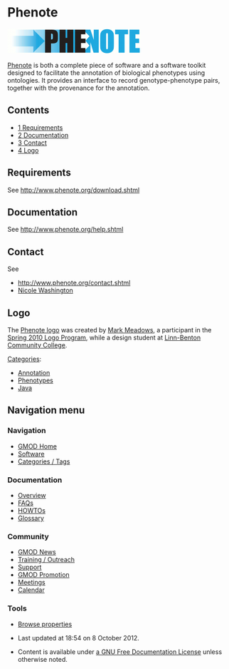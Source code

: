 



<span id="top"></span>




# <span dir="auto">Phenote</span>










<img
src="https://raw.githubusercontent.com/GMOD/gmod.github.io/main/mediawiki/images/thumb/3/3d/PhenoteLogo_Medium.png/300px-PhenoteLogo_Medium.png"
srcset="https://raw.githubusercontent.com/GMOD/gmod.github.io/main/mediawiki/images/thumb/3/3d/PhenoteLogo_Medium.png/450px-PhenoteLogo_Medium.png 1.5x, https://raw.githubusercontent.com/GMOD/gmod.github.io/main/mediawiki/images/thumb/3/3d/PhenoteLogo_Medium.png/600px-PhenoteLogo_Medium.png 2x"
width="300" height="57" alt="Phenote" />


<a href="http://www.phenote.org/" class="external text"
rel="nofollow">Phenote</a> is both a complete piece of software and a
software toolkit designed to facilitate the annotation of biological
phenotypes using ontologies. It provides an interface to record
genotype-phenotype pairs, together with the provenance for the
annotation.

  


## Contents



- [<span class="tocnumber">1</span>
  <span class="toctext">Requirements</span>](#Requirements)
- [<span class="tocnumber">2</span>
  <span class="toctext">Documentation</span>](#Documentation)
- [<span class="tocnumber">3</span>
  <span class="toctext">Contact</span>](#Contact)
- [<span class="tocnumber">4</span>
  <span class="toctext">Logo</span>](#Logo)



## <span id="Requirements" class="mw-headline">Requirements</span>

See
<a href="http://www.phenote.org/download.shtml" class="external free"
rel="nofollow">http://www.phenote.org/download.shtml</a>

## <span id="Documentation" class="mw-headline">Documentation</span>

See <a href="http://www.phenote.org/help.shtml" class="external free"
rel="nofollow">http://www.phenote.org/help.shtml</a>

## <span id="Contact" class="mw-headline">Contact</span>

See

- <a href="http://www.phenote.org/contact.shtml" class="external free"
  rel="nofollow">http://www.phenote.org/contact.shtml</a>
- [Nicole Washington](User%3ANLWashington "User%3ANLWashington")

## <span id="Logo" class="mw-headline">Logo</span>

The [Phenote
logo](File:PhenoteLogo_Medium.png "File:PhenoteLogo Medium.png") was
created by <a href="http://visual-mark.com" class="external text"
rel="nofollow">Mark Meadows</a>, a participant in the [Spring 2010 Logo
Program](Spring_2010_Logo_Program "Spring 2010 Logo Program"), while a
design student at
<a href="http://www.linn-benton.edu" class="external text"
rel="nofollow">Linn-Benton Community College</a>.




[Categories](Special%3ACategories "Special%3ACategories"):

- [Annotation](Category%3AAnnotation "Category%3AAnnotation")
- [Phenotypes](Category%3APhenotypes "Category%3APhenotypes")
- [Java](Category%3AJava "Category%3AJava")






## Navigation menu









### Navigation



- <span id="n-GMOD-Home">[GMOD Home](Main_Page)</span>
- <span id="n-Software">[Software](GMOD_Components)</span>
- <span id="n-Categories-.2F-Tags">[Categories /
  Tags](Categories)</span>




### Documentation



- <span id="n-Overview">[Overview](Overview)</span>
- <span id="n-FAQs">[FAQs](Category%3AFAQ)</span>
- <span id="n-HOWTOs">[HOWTOs](Category%3AHOWTO)</span>
- <span id="n-Glossary">[Glossary](Glossary)</span>




### Community



- <span id="n-GMOD-News">[GMOD News](GMOD_News)</span>
- <span id="n-Training-.2F-Outreach">[Training /
  Outreach](Training_and_Outreach)</span>
- <span id="n-Support">[Support](Support)</span>
- <span id="n-GMOD-Promotion">[GMOD Promotion](GMOD_Promotion)</span>
- <span id="n-Meetings">[Meetings](Meetings)</span>
- <span id="n-Calendar">[Calendar](Calendar)</span>




### Tools

- <span id="t-smwbrowselink"><a href="Special%253ABrowse/Phenote" rel="smw-browse">Browse properties</a></span>



- <span id="footer-info-lastmod">Last updated at 18:54 on 8 October
  2012.</span>
<!-- - <span id="footer-info-viewcount">26,400 page views.</span> -->
- <span id="footer-info-copyright">Content is available under
  <a href="http://www.gnu.org/licenses/fdl-1.3.html" class="external"
  rel="nofollow">a GNU Free Documentation License</a> unless otherwise
  noted.</span>

<!-- -->



<!-- -->




